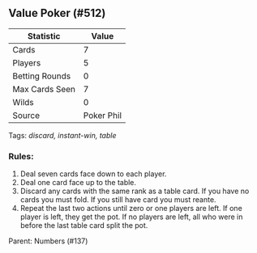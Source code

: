 ## Value Poker (#512)

|Statistic|Value|
|---------|-----|
|Cards|7|
|Players|5|
|Betting Rounds|0|
|Max Cards Seen|7|
|Wilds|0|
|Source|Poker Phil|

Tags: *discard, instant-win, table*
### Rules:
1. Deal seven cards face down to each player.
2. Deal one card face up to the table.
3. Discard any cards with the same rank as a table card. If you have no cards you must fold. If you still have card you must reante.
4. Repeat the last two actions until zero or one players are left. If one player is left, they get the pot. If no players are left, all who were in before the last table card split the pot.

Parent: Numbers (#137)


